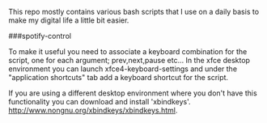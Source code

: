 This repo mostly contains various bash scripts that I use on a daily basis to make my digital life a little bit easier.

###spotify-control

To make it useful you need to associate a keyboard combination  for the script, one for each argument; prev,next,pause etc... In the xfce desktop environment you can launch xfce4-keyboard-settings and under the "application shortcuts" tab add a keyboard shortcut for the script.

If you are using a different desktop environment where you don't have this functionality you can download and install 'xbindkeys'. http://www.nongnu.org/xbindkeys/xbindkeys.html.
